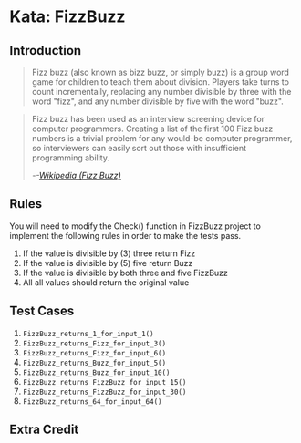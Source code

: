 # Kata: FizzBuzz #

## Introduction ##

>Fizz buzz (also known as bizz buzz, or simply buzz) is a group word game for children to teach them about division. Players take turns to count incrementally, replacing any number divisible by three with the word "fizz", and any number divisible by five with the word "buzz".

>Fizz buzz has been used as an interview screening device for computer programmers. Creating a list of the first 100 Fizz buzz numbers is a trivial problem for any would-be computer programmer, so interviewers can easily sort out those with insufficient programming ability.
>
> -<cite>-[Wikipedia (Fizz Buzz)](http://en.wikipedia.org/wiki/Fizz_buzz)</cite>

## Rules ##

You will need to modify the Check() function in FizzBuzz project to implement the following rules in order to make the tests pass.

1. If the value is divisible by (3) three return Fizz
1. If the value is divisible by (5) five return Buzz
1. If the value is divisible by both three and five FizzBuzz
1. All all values should return the original value 

## Test Cases ##

1. `FizzBuzz_returns_1_for_input_1()`
1. `FizzBuzz_returns_Fizz_for_input_3()`
1. `FizzBuzz_returns_Fizz_for_input_6()`
1. `FizzBuzz_returns_Buzz_for_input_5()`
1. `FizzBuzz_returns_Buzz_for_input_10()`
1. `FizzBuzz_returns_FizzBuzz_for_input_15()`
1. `FizzBuzz_returns_FizzBuzz_for_input_30()`
1. `FizzBuzz_returns_64_for_input_64()`

## Extra Credit ##